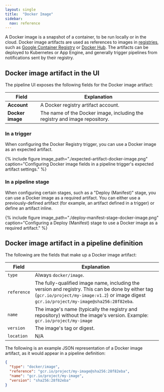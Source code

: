 ```yaml
---
layout: single
title:  "Docker Image"
sidebar:
  nav: reference
---
```




A Docker image is a snapshot of a container, to be run locally or in the
cloud. Docker image artifacts are used as references to images in
[registries](https://docs.docker.com/registry/), such as
[Google Container Registry](https://cloud.google.com/container-registry/)
or [Docker Hub](https://index.docker.io). The artifacts can be deployed to
Kubernetes or App Engine, and generally trigger pipelines from notifications
sent by their registry.

## Docker image artifact in the UI

The pipeline UI exposes the following fields for the Docker image artifact:

<table>
  <thead>
    <tr>
      <th>Field</th>
      <th>Explanation</th>
    </tr>
  </thead>
  <tbody>
    <tr>
      <td><strong>Account</strong></td>
      <td>A Docker registry artifact account.</td>
    </tr>
    <tr>
      <td><strong>Docker image</strong></td>
      <td>The name of the Docker image, including the registry and image repository.</td>
    </tr>
  </tbody>
</table>

### In a trigger

When configuring the Docker Registry trigger, you can use a Docker image as an
expected artifact.

{%
  include
  figure
  image_path="./expected-artifact-docker-image.png"
  caption="Configuring Docker image fields in a pipeline trigger's expected
           artifact settings."
%}

### In a pipeline stage

When configuring certain stages, such as a  "Deploy (Manifest)" stage, you can
use a Docker image as a required artifact. You can either use a
previously-defined artifact (for example, an artifact defined in a trigger) or
define an artifact inline.

{%
  include
  figure
  image_path="./deploy-manifest-stage-docker-image.png"
  caption="Configuring a Deploy (Manifest) stage to use a Docker image as a
           required artifact."
%}

## Docker image artifact in a pipeline definition

The following are the fields that make up a Docker image artifact:

| Field | Explanation |
|-|-----------|
| `type` | Always `docker/image`. |
| `reference` | The fully-qualified image name, including the version and registry. This can be done by either tag (`gcr.io/project/my-image:v1.2`) or image digest `gcr.io/project/my-image@sha256:28f82eba`. |
| `name` | The image's name (typically the registry and repository) without the image's version. Example: `gcr.io/project/my-image` |
| `version` | The image's tag or digest. |
| `location` | N/A |

The following is an example JSON representation of a Docker image artifact, as it
would appear in a pipeline definition:

```json
{
  "type": "docker/image",
  "reference": "gcr.io/project/my-image@sha256:28f82eba",
  "name": "gcr.io/project/my-image",
  "version": "sha256:28f82eba"
}
```
